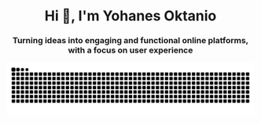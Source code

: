 <h1 align="center">Hi 👋, I'm Yohanes Oktanio</h1>
<h3 align="center">Turning ideas into engaging and functional online platforms, with a focus on user experience</h3>

<p align="center">
<img src="https://github.com/VishwaGauravIn/VishwaGauravIn/blob/output/github-contribution-grid-snake.svg">
</p>
